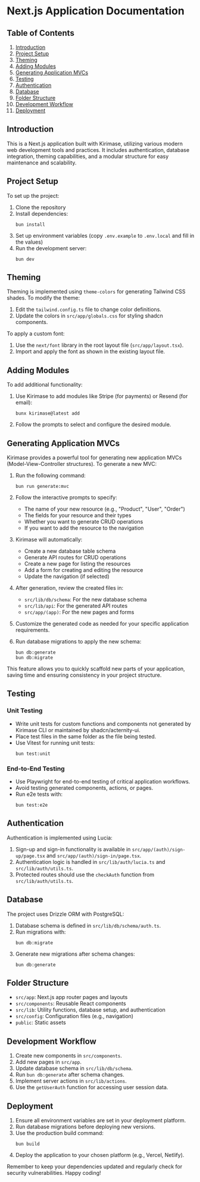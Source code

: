 # Next.js Application Documentation
## Table of Contents
1. [Introduction](#introduction)
2. [Project Setup](#project-setup)
3. [Theming](#theming)
4. [Adding Modules](#adding-modules)
5. [Generating Application MVCs](#generating-application-mvcs)
6. [Testing](#testing)
7. [Authentication](#authentication)
8. [Database](#database)
9. [Folder Structure](#folder-structure)
10. [Development Workflow](#development-workflow)
11. [Deployment](#deployment)

## Introduction
This is a Next.js application built with Kirimase, utilizing various modern web development tools and practices. It includes authentication, database integration, theming capabilities, and a modular structure for easy maintenance and scalability.

## Project Setup
To set up the project:
1. Clone the repository
2. Install dependencies:
   ```
   bun install
   ```
3. Set up environment variables (copy `.env.example` to `.env.local` and fill in the values)
4. Run the development server:
   ```
   bun dev
   ```

## Theming
Theming is implemented using `theme-colors` for generating Tailwind CSS shades. To modify the theme:
1. Edit the `tailwind.config.ts` file to change color definitions.
2. Update the colors in `src/app/globals.css` for styling shadcn components.

To apply a custom font:
1. Use the `next/font` library in the root layout file (`src/app/layout.tsx`).
2. Import and apply the font as shown in the existing layout file.

## Adding Modules
To add additional functionality:
1. Use Kirimase to add modules like Stripe (for payments) or Resend (for email):
   ```
   bunx kirimase@latest add
   ```
2. Follow the prompts to select and configure the desired module.

## Generating Application MVCs
Kirimase provides a powerful tool for generating new application MVCs (Model-View-Controller structures). To generate a new MVC:

1. Run the following command:
   ```
   bun run generate:mvc
   ```

2. Follow the interactive prompts to specify:
   - The name of your new resource (e.g., "Product", "User", "Order")
   - The fields for your resource and their types
   - Whether you want to generate CRUD operations
   - If you want to add the resource to the navigation

3. Kirimase will automatically:
   - Create a new database table schema
   - Generate API routes for CRUD operations
   - Create a new page for listing the resources
   - Add a form for creating and editing the resource
   - Update the navigation (if selected)

4. After generation, review the created files in:
   - `src/lib/db/schema`: For the new database schema
   - `src/lib/api`: For the generated API routes
   - `src/app/(app)`: For the new pages and forms

5. Customize the generated code as needed for your specific application requirements.

6. Run database migrations to apply the new schema:
   ```
   bun db:generate
   bun db:migrate
   ```

This feature allows you to quickly scaffold new parts of your application, saving time and ensuring consistency in your project structure.

## Testing
### Unit Testing
- Write unit tests for custom functions and components not generated by Kirimase CLI or maintained by shadcn/acternity-ui.
- Place test files in the same folder as the file being tested.
- Use Vitest for running unit tests:
  ```
  bun test:unit
  ```

### End-to-End Testing
- Use Playwright for end-to-end testing of critical application workflows.
- Avoid testing generated components, actions, or pages.
- Run e2e tests with:
  ```
  bun test:e2e
  ```

## Authentication
Authentication is implemented using Lucia:
1. Sign-up and sign-in functionality is available in `src/app/(auth)/sign-up/page.tsx` and `src/app/(auth)/sign-in/page.tsx`.
2. Authentication logic is handled in `src/lib/auth/lucia.ts` and `src/lib/auth/utils.ts`.
3. Protected routes should use the `checkAuth` function from `src/lib/auth/utils.ts`.

## Database
The project uses Drizzle ORM with PostgreSQL:
1. Database schema is defined in `src/lib/db/schema/auth.ts`.
2. Run migrations with:
   ```
   bun db:migrate
   ```
3. Generate new migrations after schema changes:
   ```
   bun db:generate
   ```

## Folder Structure
- `src/app`: Next.js app router pages and layouts
- `src/components`: Reusable React components
- `src/lib`: Utility functions, database setup, and authentication
- `src/config`: Configuration files (e.g., navigation)
- `public`: Static assets

## Development Workflow
1. Create new components in `src/components`.
2. Add new pages in `src/app`.
3. Update database schema in `src/lib/db/schema`.
4. Run `bun db:generate` after schema changes.
5. Implement server actions in `src/lib/actions`.
6. Use the `getUserAuth` function for accessing user session data.

## Deployment
1. Ensure all environment variables are set in your deployment platform.
2. Run database migrations before deploying new versions.
3. Use the production build command:
   ```
   bun build
   ```
4. Deploy the application to your chosen platform (e.g., Vercel, Netlify).

Remember to keep your dependencies updated and regularly check for security vulnerabilities. Happy coding!
